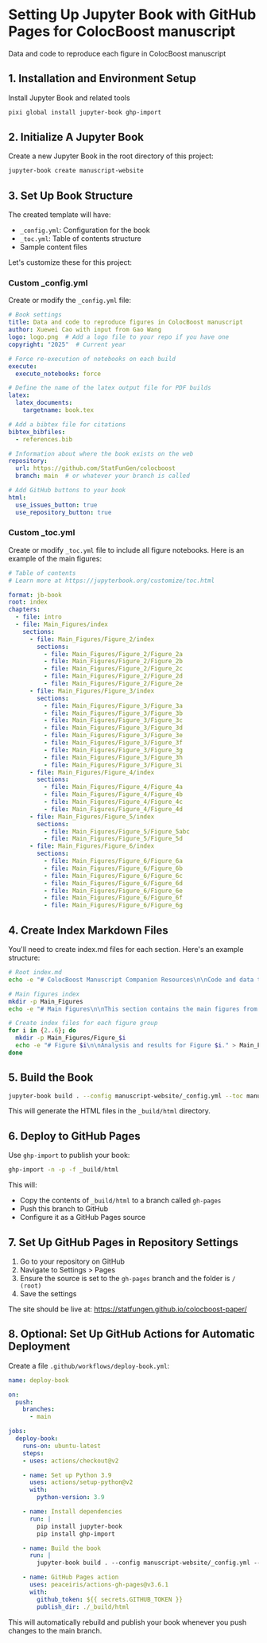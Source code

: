 
# Setting Up Jupyter Book with GitHub Pages for ColocBoost manuscript

Data and code to reproduce each figure in ColocBoost manuscript


## 1. Installation and Environment Setup

Install Jupyter Book and related tools

```bash
pixi global install jupyter-book ghp-import
```

## 2. Initialize A Jupyter Book

Create a new Jupyter Book in the root directory of this project:

```bash
jupyter-book create manuscript-website
```

## 3. Set Up Book Structure

The created template will have:
- `_config.yml`: Configuration for the book
- `_toc.yml`: Table of contents structure
- Sample content files

Let's customize these for this project:

### Custom _config.yml

Create or modify the `_config.yml` file:

```yaml
# Book settings
title: Data and code to reproduce figures in ColocBoost manuscript
author: Xuewei Cao with input from Gao Wang
logo: logo.png  # Add a logo file to your repo if you have one
copyright: "2025"  # Current year

# Force re-execution of notebooks on each build
execute:
  execute_notebooks: force

# Define the name of the latex output file for PDF builds
latex:
  latex_documents:
    targetname: book.tex

# Add a bibtex file for citations
bibtex_bibfiles:
  - references.bib

# Information about where the book exists on the web
repository:
  url: https://github.com/StatFunGen/colocboost
  branch: main  # or whatever your branch is called

# Add GitHub buttons to your book
html:
  use_issues_button: true
  use_repository_button: true
```

### Custom _toc.yml

Create or modify `_toc.yml` file to include all figure notebooks. Here is an example of the main figures:

```yaml
# Table of contents
# Learn more at https://jupyterbook.org/customize/toc.html

format: jb-book
root: index
chapters:
  - file: intro
  - file: Main_Figures/index
    sections:
      - file: Main_Figures/Figure_2/index
        sections:
          - file: Main_Figures/Figure_2/Figure_2a
          - file: Main_Figures/Figure_2/Figure_2b
          - file: Main_Figures/Figure_2/Figure_2c
          - file: Main_Figures/Figure_2/Figure_2d
          - file: Main_Figures/Figure_2/Figure_2e
      - file: Main_Figures/Figure_3/index
        sections:
          - file: Main_Figures/Figure_3/Figure_3a
          - file: Main_Figures/Figure_3/Figure_3b
          - file: Main_Figures/Figure_3/Figure_3c
          - file: Main_Figures/Figure_3/Figure_3d
          - file: Main_Figures/Figure_3/Figure_3e
          - file: Main_Figures/Figure_3/Figure_3f
          - file: Main_Figures/Figure_3/Figure_3g
          - file: Main_Figures/Figure_3/Figure_3h
          - file: Main_Figures/Figure_3/Figure_3i
      - file: Main_Figures/Figure_4/index
        sections:
          - file: Main_Figures/Figure_4/Figure_4a
          - file: Main_Figures/Figure_4/Figure_4b
          - file: Main_Figures/Figure_4/Figure_4c
          - file: Main_Figures/Figure_4/Figure_4d
      - file: Main_Figures/Figure_5/index
        sections:
          - file: Main_Figures/Figure_5/Figure_5abc
          - file: Main_Figures/Figure_5/Figure_5d
      - file: Main_Figures/Figure_6/index
        sections:
          - file: Main_Figures/Figure_6/Figure_6a
          - file: Main_Figures/Figure_6/Figure_6b
          - file: Main_Figures/Figure_6/Figure_6c
          - file: Main_Figures/Figure_6/Figure_6d
          - file: Main_Figures/Figure_6/Figure_6e
          - file: Main_Figures/Figure_6/Figure_6f
          - file: Main_Figures/Figure_6/Figure_6g
```

## 4. Create Index Markdown Files

You'll need to create index.md files for each section. Here's an example structure:

```bash
# Root index.md
echo -e "# ColocBoost Manuscript Companion Resources\n\nCode and data to reproduce figures in ColocBoost manuscript." > index.md

# Main figures index
mkdir -p Main_Figures
echo -e "# Main Figures\n\nThis section contains the main figures from our analysis." > Main_Figures/index.md

# Create index files for each figure group
for i in {2..6}; do
  mkdir -p Main_Figures/Figure_$i
  echo -e "# Figure $i\n\nAnalysis and results for Figure $i." > Main_Figures/Figure_$i/index.md
done
```

## 5. Build the Book


```bash
jupyter-book build . --config manuscript-website/_config.yml --toc manuscript-website/_toc.yml
```

This will generate the HTML files in the `_build/html` directory.

## 6. Deploy to GitHub Pages

Use `ghp-import` to publish your book:

```bash
ghp-import -n -p -f _build/html
```

This will:
- Copy the contents of `_build/html` to a branch called `gh-pages`
- Push this branch to GitHub
- Configure it as a GitHub Pages source

## 7. Set Up GitHub Pages in Repository Settings

1. Go to your repository on GitHub
2. Navigate to Settings > Pages
3. Ensure the source is set to the `gh-pages` branch and the folder is `/ (root)`
4. Save the settings

The site should be live at: https://statfungen.github.io/colocboost-paper/

## 8. Optional: Set Up GitHub Actions for Automatic Deployment

Create a file `.github/workflows/deploy-book.yml`:

```yaml
name: deploy-book

on:
  push:
    branches:
      - main

jobs:
  deploy-book:
    runs-on: ubuntu-latest
    steps:
    - uses: actions/checkout@v2

    - name: Set up Python 3.9
      uses: actions/setup-python@v2
      with:
        python-version: 3.9

    - name: Install dependencies
      run: |
        pip install jupyter-book
        pip install ghp-import

    - name: Build the book
      run: |
        jupyter-book build . --config manuscript-website/_config.yml --toc manuscript-website/_toc.yml

    - name: GitHub Pages action
      uses: peaceiris/actions-gh-pages@v3.6.1
      with:
        github_token: ${{ secrets.GITHUB_TOKEN }}
        publish_dir: ./_build/html
```

This will automatically rebuild and publish your book whenever you push changes to the main branch.

